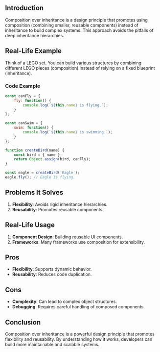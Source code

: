 ## Introduction
Composition over inheritance is a design principle that promotes using composition (combining smaller, reusable components) instead of inheritance to build complex systems. This approach avoids the pitfalls of deep inheritance hierarchies.

## Real-Life Example
Think of a LEGO set. You can build various structures by combining different LEGO pieces (composition) instead of relying on a fixed blueprint (inheritance).

### Code Example
```javascript
const canFly = {
    fly: function() {
        console.log(`${this.name} is flying.`);
    }
};

const canSwim = {
    swim: function() {
        console.log(`${this.name} is swimming.`);
    }
};

function createBird(name) {
    const bird = { name };
    return Object.assign(bird, canFly);
}

const eagle = createBird('Eagle');
eagle.fly(); // Eagle is flying.
```

## Problems It Solves
1. **Flexibility**: Avoids rigid inheritance hierarchies.
2. **Reusability**: Promotes reusable components.

## Real-Life Usage
1. **Component Design**: Building reusable UI components.
2. **Frameworks**: Many frameworks use composition for extensibility.

## Pros
- **Flexibility**: Supports dynamic behavior.
- **Reusability**: Reduces code duplication.

## Cons
- **Complexity**: Can lead to complex object structures.
- **Debugging**: Requires careful handling of composed components.

## Conclusion
Composition over inheritance is a powerful design principle that promotes flexibility and reusability. By understanding how it works, developers can build more maintainable and scalable systems.
